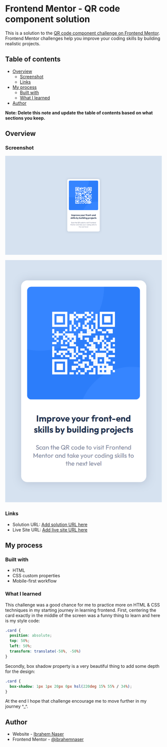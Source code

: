 # Frontend Mentor - QR code component solution

This is a solution to the [QR code component challenge on Frontend Mentor](https://www.frontendmentor.io/challenges/qr-code-component-iux_sIO_H). Frontend Mentor challenges help you improve your coding skills by building realistic projects.

## Table of contents

- [Overview](#overview)
  - [Screenshot](#screenshot)
  - [Links](#links)
- [My process](#my-process)
  - [Built with](#built-with)
  - [What I learned](#what-i-learned)
- [Author](#author)

**Note: Delete this note and update the table of contents based on what sections you keep.**

## Overview

### Screenshot

![1](images/screenshot-desktop.jpg)

![2](images/screenshot-mobile.jpg)

### Links

- Solution URL: [Add solution URL here](https://www.frontendmentor.io/solutions/qrcode-challenge-BJZ14swQq)
- Live Site URL: [Add live site URL here](https://ibrahemnaser.github.io/fRontEnDMentor_QRCode/)

## My process

### Built with

- HTML
- CSS custom properties
- Mobile-first workflow

### What I learned

This challenge was a good chance for me to practice more on HTML & CSS techniques in my starting journey in learning frontend.
First, centering the card exactly in the middle of the screen was a funny thing to learn and here is my style code:
```css
.card {
  position: absolute;
  top: 50%;
  left: 50%;
  transform: translate(-50%, -50%)
}
```
Secondly, box shadow property is a very beautiful thing to add some depth for the design:
```css
.card {
  box-shadow: 1px 1px 20px 0px hsl(220deg 15% 55% / 34%);
}
```

At the end I hope that challenge encourage me to move further in my journey ^_^.

## Author

- Website - [Ibrahem Naser](https://ibrahemnaser.github.io/Portfolio/index.html)
- Frontend Mentor - [@ibrahemnaser](https://www.frontendmentor.io/profile/ibrahemnaser)
